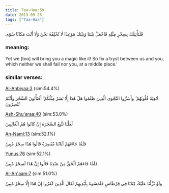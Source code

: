 ```yaml
---
title: Taa-Haa:58
date: 2013-09-28
tags: ["Taa-Haa"]
---
```

فَلَنَأْتِيَنَّكَ بِسِحْرٍ مِثْلِهِ فَاجْعَلْ بَيْنَنَا وَبَيْنَكَ مَوْعِدًا لَا نُخْلِفُهُ نَحْنُ وَلَا أَنْتَ مَكَانًا سُوًى
### meaning: 
Yet we [too] will bring you a magic like it! So fix a tryst between us and you, which neither we shall fail nor you, at a middle place.’
### similar verses: 

[Al-Anbiyaa:3](/21/3) (sim:54.4%)

لَاهِيَةً قُلُوبُهُمْ ۗ وَأَسَرُّوا النَّجْوَى الَّذِينَ ظَلَمُوا هَلْ هَٰذَا إِلَّا بَشَرٌ مِثْلُكُمْ ۖ أَفَتَأْتُونَ السِّحْرَ وَأَنْتُمْ تُبْصِرُونَ

[Ash-Shu'araa:40](/26/40) (sim:53.0%)

لَعَلَّنَا نَتَّبِعُ السَّحَرَةَ إِنْ كَانُوا هُمُ الْغَالِبِينَ

[An-Naml:13](/27/13) (sim:52.1%)

فَلَمَّا جَاءَتْهُمْ آيَاتُنَا مُبْصِرَةً قَالُوا هَٰذَا سِحْرٌ مُبِينٌ

[Yunus:76](/10/76) (sim:52.1%)

فَلَمَّا جَاءَهُمُ الْحَقُّ مِنْ عِنْدِنَا قَالُوا إِنَّ هَٰذَا لَسِحْرٌ مُبِينٌ

[Al-An'aam:7](/6/7) (sim:51.0%)

وَلَوْ نَزَّلْنَا عَلَيْكَ كِتَابًا فِي قِرْطَاسٍ فَلَمَسُوهُ بِأَيْدِيهِمْ لَقَالَ الَّذِينَ كَفَرُوا إِنْ هَٰذَا إِلَّا سِحْرٌ مُبِينٌ

